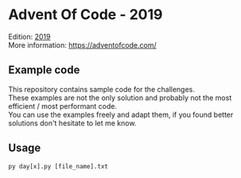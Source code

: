 # Advent Of Code - 2019
Edition: [2019](https://adventofcode.com/2019)  
More information: https://adventofcode.com/

## Example code
This repository contains sample code for the challenges.  
These examples are not the only solution and probably not the most efficient / most performant code.  
You can use the examples freely and adapt them, if you found better solutions don't hesitate to let me know.

## Usage
```
py day[x].py [file_name].txt
````
